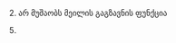 <!-- 1. არ მუშაობს ფორმის update, უკვე არსებული მონაცემები არ გვხდება ფორმის edit_ის დროს(არც ერთ შემთხვევაში) -->
2. არ მუშაობს მეილის გაგზავნის ფუნქცია
<!-- 3. პაგინაცია არ წერს გვერდის ნომრებს  -->
<!-- 4. vote_ratio დათვლა არ მუშაობს და ფიდბექს არასწორად აჩვენებს  -->
5. 